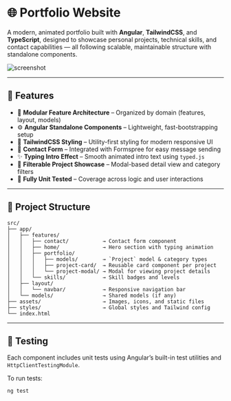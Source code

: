 # 🌐 Portfolio Website

A modern, animated portfolio built with **Angular**, **TailwindCSS**, and **TypeScript**, designed to showcase personal projects, technical skills, and contact capabilities — all following scalable, maintainable structure with standalone components.

![screenshot](assets/img/portfolio-thumbnail.png)

---

## 🚀 Features

- 🔩 **Modular Feature Architecture** – Organized by domain (features, layout, models)
- ⚙️ **Angular Standalone Components** – Lightweight, fast-bootstrapping setup
- 💨 **TailwindCSS Styling** – Utility-first styling for modern responsive UI
- 💬 **Contact Form** – Integrated with Formspree for easy message sending
- ✨ **Typing Intro Effect** – Smooth animated intro text using `typed.js`
- 📁 **Filterable Project Showcase** – Modal-based detail view and category filters
- 🔐 **Fully Unit Tested** – Coverage across logic and user interactions

---

## 📁 Project Structure

```text
src/
├── app/
│   ├── features/
│   │   ├── contact/           → Contact form component
│   │   ├── home/              → Hero section with typing animation
│   │   ├── portfolio/
│   │   │   ├── models/        → `Project` model & category types
│   │   │   ├── project-card/  → Reusable card component per project
│   │   │   └── project-modal/ → Modal for viewing project details
│   │   └── skills/            → Skill badges and levels
│   ├── layout/
│   │   └── navbar/            → Responsive navigation bar
│   └── models/                → Shared models (if any)
├── assets/                    → Images, icons, and static files
├── styles/                    → Global styles and Tailwind config
└── index.html
```

---

## 🧪 Testing

Each component includes unit tests using Angular’s built-in test utilities and `HttpClientTestingModule`.

To run tests:
```bash
ng test
